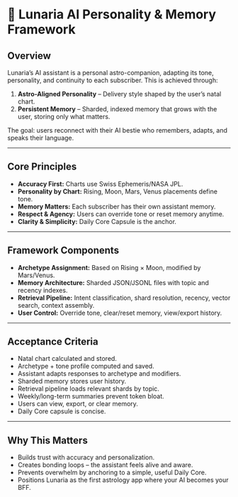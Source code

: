 # 🌙 Lunaria AI Personality & Memory Framework

## Overview
Lunaria’s AI assistant is a personal astro-companion, adapting its tone, personality, and continuity to each subscriber. This is achieved through:

1. **Astro-Aligned Personality** – Delivery style shaped by the user’s natal chart.
2. **Persistent Memory** – Sharded, indexed memory that grows with the user, storing only what matters.

The goal: users reconnect with their AI bestie who remembers, adapts, and speaks their language.

---

## Core Principles
- **Accuracy First:** Charts use Swiss Ephemeris/NASA JPL.
- **Personality by Chart:** Rising, Moon, Mars, Venus placements define tone.
- **Memory Matters:** Each subscriber has their own assistant memory.
- **Respect & Agency:** Users can override tone or reset memory anytime.
- **Clarity & Simplicity:** Daily Core Capsule is the anchor.

---

## Framework Components
- **Archetype Assignment:** Based on Rising × Moon, modified by Mars/Venus.
- **Memory Architecture:** Sharded JSON/JSONL files with topic and recency indexes.
- **Retrieval Pipeline:** Intent classification, shard resolution, recency, vector search, context assembly.
- **User Control:** Override tone, clear/reset memory, view/export history.

---

## Acceptance Criteria
- Natal chart calculated and stored.
- Archetype + tone profile computed and saved.
- Assistant adapts responses to archetype and modifiers.
- Sharded memory stores user history.
- Retrieval pipeline loads relevant shards by topic.
- Weekly/long-term summaries prevent token bloat.
- Users can view, export, or clear memory.
- Daily Core capsule is concise.

---

## Why This Matters
- Builds trust with accuracy and personalization.
- Creates bonding loops – the assistant feels alive and aware.
- Prevents overwhelm by anchoring to a simple, useful Daily Core.
- Positions Lunaria as the first astrology app where your AI becomes your BFF.
